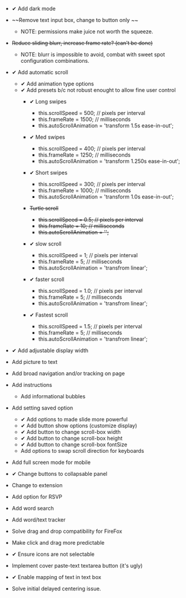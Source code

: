 - ✔ Add dark mode
- ~~Remove text input box, change to button only ~~
    - NOTE: permissions make juice not worth the squeeze.
- ~~Reduce sliding blurr, increase frame rate? (can't be done)~~
    - NOTE: blurr is impossible to avoid, combat with sweet 
            spot configuration combinations.
- ✔ Add automatic scroll
    - ✔ Add animation type options
    - ✔ Add presets b/c not robust enought to allow fine user control
        - ✔ Long swipes 
            - this.scrollSpeed = 500; // pixels per interval
            - this.frameRate = 1500; // milliseconds
            - this.autoScrollAnimation = 'transform 1.5s ease-in-out';

        - ✔ Med swipes
            - this.scrollSpeed = 400; // pixels per interval
            - this.frameRate = 1250; // milliseconds
            - this.autoScrollAnimation = 'transform 1.250s ease-in-out';

        - ✔ Short swipes
            - this.scrollSpeed = 300; // pixels per interval
            - this.frameRate = 1000; // milliseconds
            - this.autoScrollAnimation = 'transform 1.0s ease-in-out';

        -  ~~Turtle scroll~~
            - ~~this.scrollSpeed = 0.5; // pixels per interval~~
            - ~~this.frameRate = 10; // milliseconds~~
            - ~~this.autoScrollAnimation = '';~~

        - ✔ slow scroll
            - this.scrollSpeed = 1; // pixels per interval
            - this.frameRate = 5; // milliseconds
            - this.autoScrollAnimation = 'transfrom linear';

        - ✔ faster scroll
            - this.scrollSpeed = 1.0; // pixels per interval
            - this.frameRate = 5; // milliseconds
            - this.autoScrollAnimation = 'transfrom linear';

        - ✔ Fastest scroll
            - this.scrollSpeed = 1.5; // pixels per interval
            - this.frameRate = 5; // milliseconds
            - this.autoScrollAnimation = 'transfrom linear';

- ✔ Add adjustable display width
- Add picture to text
- Add broad navigation and/or tracking on page
- Add instructions
    - Add informational bubbles
- Add setting saved option
    - ✔ Add options to made slide more powerful
    - ✔ Add button show options (customize display)
    - ✔ Add button to change scroll-box width 
    - ✔ Add button to change scroll-box height 
    - ✔ Add button to change scroll-box fontSize 
    - Add options to swap scroll direction for keyboards
- Add full screen mode for mobile
- ✔ Change buttons to collapsable panel
- Change to extension
- Add option for RSVP
- Add word search
- Add word/text tracker 
- Solve drag and drop compatibility for FireFox
- Make click and drag more predictable
- ✔ Ensure icons are not selectable 
- Implement cover paste-text textarea button (it's ugly)
- ✔ Enable mapping of text in text box
- Solve initial delayed centering issue.